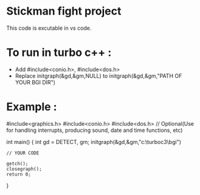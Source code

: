 # Stickman fight project
This code is excutable in vs code.

# To run in turbo c++ :
- Add #include<conio.h>, #include<dos.h>
- Replace initgraph(&gd,&gm,NULL) to initgraph(&gd,&gm,"PATH OF YOUR BGI DIR")

# Example :
#include<graphics.h>
#include<conio.h>
#include<dos.h> // Optional(Use for handling interrupts, producing sound, date and time functions, etc)

int main() {
    int gd = DETECT, gm;
    initgraph(&gd,&gm,"c:\\turboc3\\bgi")

    // YOUR CODE
    
    getch();
    closegraph();
    return 0;
}
